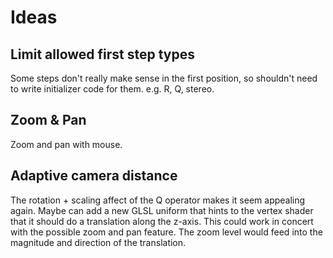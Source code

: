 # Ideas

## Limit allowed first step types

Some steps don't really make sense in the first position, so shouldn't need to
write initializer code for them. e.g. R, Q, stereo.

## Zoom & Pan

Zoom and pan with mouse.

## Adaptive camera distance

The rotation + scaling affect of the Q operator makes it seem appealing again.
Maybe can add a new GLSL uniform that hints to the vertex shader that it should
do a translation along the z-axis. This could work in concert with the possible
zoom and pan feature. The zoom level would feed into the magnitude and direction
of the translation.
